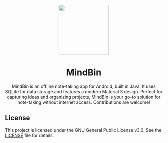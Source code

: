 <div align="center">

<img width="" src="fastlane/metadata/android/en-US/images/icon-rounded.png"  width=160 height=160  align="center">

# MindBin

MindBin is an offline note-taking app for Android, built in Java. It uses SQLite for data storage and features a modern Material 3 design. Perfect for capturing ideas and organizing projects, MindBin is your go-to solution for note-taking without internet access. Contributions are welcome!</div>

## License

This project is licensed under the GNU General Public License v3.0. See the
[LICENSE](LICENSE) file for details.
